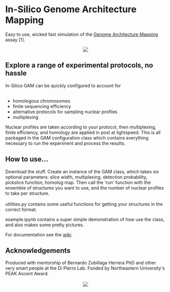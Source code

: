 # In-Silico Genome Architecture Mapping
Easy to use, wicked fast simulation of the <a href="https://www.nature.com/articles/nature21411"> Genome Architecture Mapping</a> assay [1]. 
<div align="center">
  <img src="https://github.com/lrburack/In-Silico-GAM/assets/121359508/f979f302-6257-401b-adff-af014bc27333">
</div>

<h2> Explore a range of experimental protocols, no hassle </h2>
In-Silico GAM can be quickly configured to account for 
<br></br>

- homologous chromosomes
- finite sequencing efficiency
- alternative protocols for sampling nuclear profiles
- multiplexing

Nuclear profiles are taken according to your protocol, then multiplexing, finite efficiency, and homology are applied in post at lightspeed. This is all packaged in the GAM configuration class which contains everything necessary to run the experiment and process the results.

<h2> How to use... </h2>
Download the stuff. Create an instance of the GAM class, which takes six optional parameters: slice width, multiplexing, detection probability, pickslice function, homolog map. Then call the 'run' function with the ensemble of structures you want to use, and the number of nuclear profiles to take per structure.
<br></br>
utilities.py contains some useful functions for getting your structures in the correct format.  

example.ipynb contains a super simple demonstration of how use the class, and also makes some pretty pictures.  

For documentation see the <a href="https://github.com/lrburack/In-Silico-GAM/wiki"> wiki</a>. 

<h2> Acknowledgements </h2>
Produced with mentorship of Bernardo Zubillaga Herrera PhD and other very smart people at the Di Pierro Lab. Funded by Northeastern University's PEAK Ascent Award.
<br></br>
<div align="center">
  <img src="https://github.com/lrburack/In-Silico-GAM/assets/121359508/dab21206-5f0e-4717-a1f1-27153e803637">
</div>
